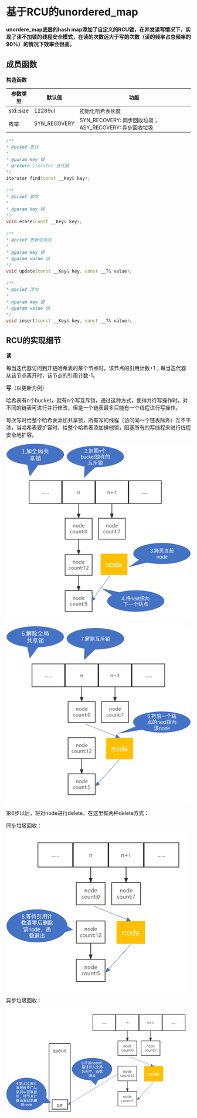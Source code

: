 # 基于RCU的unordered_map

**unordere_map底层的hash map添加了自定义的RCU锁，在并发读写情况下，实现了读不加锁的线程安全模式，在读的次数远大于写的次数（读的频率占总频率的90%）的情况下效率会很高。**

## 成员函数

**构造函数**

| 参数类型  | 默认值       | 功能                                                   |
| --------- | ------------ | ------------------------------------------------------ |
| std::size | 12289ul      | 初始化哈希表长度                                       |
| 枚举      | SYN_RECOVERY | SYN_RECOVERY: 同步回收垃圾；ASY_RECOVERY: 异步回收垃圾 |

```c++
/**
* @brief 查找
*
* @param key 键
* @return iterator 迭代器
*/
iterator find(const __Key& key);

/**
* @brief 删除
*
* @param key 键
*/
void erase(const __Key& key);

/**
* @brief 更新或添加
*
* @param key 键
* @param value 值
*/
void update(const __Key& key, const __T& value);

/**
* @brief 添加
*
* @param key 键
* @param value 值
*/
void insert(const __Key& key, const __T& value);
```

## **RCU的实现细节**

**读**

每当迭代器访问到开链哈希表的某个节点时，该节点的引用计数+1；每当迭代器从该节点离开时，该节点的引用计数-1。

**写**（以更新为例）

哈希表有n个bucket，就有n个写互斥锁，通过这种方式，使得并行写操作时，对不同的链表可进行并行修改，但是一个链表最多只能有一个线程进行写操作。

每次写时给整个哈希表添加共享锁，所有写的线程（访问同一个链表除外）互不干涉，当哈希表要扩容时，给整个哈希表添加排他锁，阻塞所有的写线程来进行线程安全地扩容。

![](img\update1.png)

![](img\update2.png)

第6步以后，将对node进行delete，在这里有两种delete方式：

同步垃圾回收：

![](img\update3.png)

异步垃圾回收：

![](img\update4.png)


